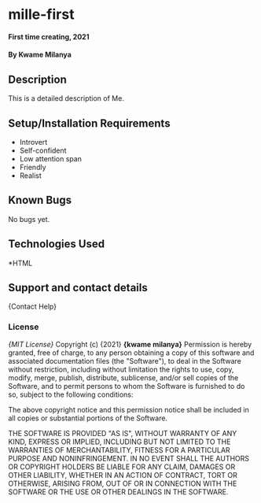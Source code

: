 # mille-first
#### First time creating, 2021
#### By **Kwame Milanya**
## Description
This is a detailed description of Me. 
## Setup/Installation Requirements
* Introvert
* Self-confident
* Low attention span
* Friendly
* Realist
## Known Bugs
No bugs yet. 
## Technologies Used
*HTML
## Support and contact details
{Contact Help}
### License
*{MIT License}*
Copyright (c) {2021} **{kwame milanya}**
Permission is hereby granted, free of charge, to any person obtaining a copy
of this software and associated documentation files (the "Software"), to deal
in the Software without restriction, including without limitation the rights
to use, copy, modify, merge, publish, distribute, sublicense, and/or sell
copies of the Software, and to permit persons to whom the Software is
furnished to do so, subject to the following conditions:

The above copyright notice and this permission notice shall be included in all
copies or substantial portions of the Software.

THE SOFTWARE IS PROVIDED "AS IS", WITHOUT WARRANTY OF ANY KIND, EXPRESS OR
IMPLIED, INCLUDING BUT NOT LIMITED TO THE WARRANTIES OF MERCHANTABILITY,
FITNESS FOR A PARTICULAR PURPOSE AND NONINFRINGEMENT. IN NO EVENT SHALL THE
AUTHORS OR COPYRIGHT HOLDERS BE LIABLE FOR ANY CLAIM, DAMAGES OR OTHER
LIABILITY, WHETHER IN AN ACTION OF CONTRACT, TORT OR OTHERWISE, ARISING FROM,
OUT OF OR IN CONNECTION WITH THE SOFTWARE OR THE USE OR OTHER DEALINGS IN THE
SOFTWARE.

